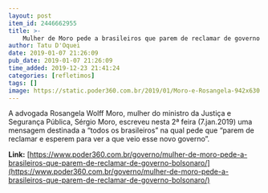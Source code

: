 ```yaml
---
layout: post
item_id: 2446662955
title: >-
    Mulher de Moro pede a brasileiros que parem de reclamar de governo Bolsonaro
author: Tatu D'Oquei
date: 2019-01-07 21:26:09
pub_date: 2019-01-07 21:26:09
time_added: 2019-12-23 21:41:24
categories: [refletimos]
tags: []
image: https://static.poder360.com.br/2019/01/Moro-e-Rosangela-942x630.jpg
---
```


A advogada Rosangela Wolff Moro, mulher do ministro da Justiça e Segurança Pública, Sérgio Moro, escreveu nesta 2ª feira (7.jan.2019) uma mensagem destinada a “todos os brasileiros” na qual pede que “parem de reclamar e esperem para ver a que veio esse novo governo”.

**Link:** [https://www.poder360.com.br/governo/mulher-de-moro-pede-a-brasileiros-que-parem-de-reclamar-de-governo-bolsonaro/](https://www.poder360.com.br/governo/mulher-de-moro-pede-a-brasileiros-que-parem-de-reclamar-de-governo-bolsonaro/)

